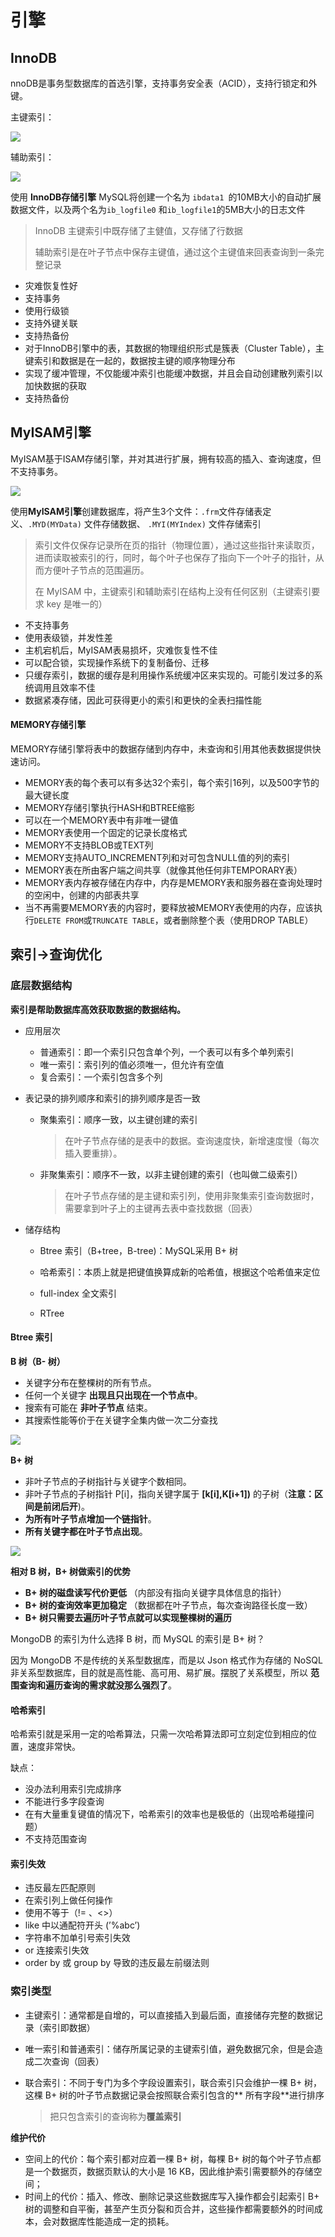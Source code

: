 # 引擎

## InnoDB

nnoDB是事务型数据库的首选引擎，支持事务安全表（ACID），支持行锁定和外键。

主键索引：

![](../../assets/img/mysql/mysql_2.png)

辅助索引：

![](../../assets/img/mysql/mysql_3.png)

使用 **InnoDB存储引擎** MySQL将创建一个名为 `ibdata1 `的10MB大小的自动扩展数据文件，以及两个名为`ib_logfile0`
和`ib_logfile1`的5MB大小的日志文件

> InnoDB 主键索引中既存储了主健值，又存储了行数据
>
> 辅助索引是在叶子节点中保存主键值，通过这个主键值来回表查询到一条完整记录

- 灾难恢复性好
- 支持事务
- 使用行级锁
- 支持外键关联
- 支持热备份
- 对于InnoDB引擎中的表，其数据的物理组织形式是簇表（Cluster Table），主键索引和数据是在一起的，数据按主键的顺序物理分布
- 实现了缓冲管理，不仅能缓冲索引也能缓冲数据，并且会自动创建散列索引以加快数据的获取
- 支持热备份

## MyISAM引擎

MyISAM基于ISAM存储引擎，并对其进行扩展，拥有较高的插入、查询速度，但不支持事务。

![](../../assets/img/mysql/mysql_1.png)

使用**MyISAM引擎**创建数据库，将产生3个文件：`.frm`文件存储表定义、`.MYD(MYData)` 文件存储数据、 `.MYI(MYIndex)` 文件存储索引

> 索引文件仅保存记录所在页的指针（物理位置），通过这些指针来读取页，进而读取被索引的行，同时，每个叶子也保存了指向下一个叶子的指针，从而方便叶子节点的范围遍历。
>
> 在 MyISAM 中，主键索引和辅助索引在结构上没有任何区别（主键索引要求 key 是唯一的）

- 不支持事务
- 使用表级锁，并发性差
- 主机宕机后，MyISAM表易损坏，灾难恢复性不佳
- 可以配合锁，实现操作系统下的复制备份、迁移
- 只缓存索引，数据的缓存是利用操作系统缓冲区来实现的。可能引发过多的系统调用且效率不佳
- 数据紧凑存储，因此可获得更小的索引和更快的全表扫描性能

#### MEMORY存储引擎

MEMORY存储引擎将表中的数据存储到内存中，未查询和引用其他表数据提供快速访问。

- MEMORY表的每个表可以有多达32个索引，每个索引16列，以及500字节的最大键长度
- MEMORY存储引擎执行HASH和BTREE缩影
- 可以在一个MEMORY表中有非唯一键值
- MEMORY表使用一个固定的记录长度格式
- MEMORY不支持BLOB或TEXT列
- MEMORY支持AUTO_INCREMENT列和对可包含NULL值的列的索引
- MEMORY表在所由客户端之间共享（就像其他任何非TEMPORARY表）
- MEMORY表内存被存储在内存中，内存是MEMORY表和服务器在查询处理时的空闲中，创建的内部表共享
- 当不再需要MEMORY表的内容时，要释放被MEMORY表使用的内存，应该执行`DELETE FROM`或`TRUNCATE TABLE`，或者删除整个表（使用DROP
  TABLE）

## 索引->查询优化

### 底层数据结构

**索引是帮助数据库高效获取数据的数据结构。**

- 应用层次
    - 普通索引：即一个索引只包含单个列，一个表可以有多个单列索引
    - 唯一索引：索引列的值必须唯一，但允许有空值
    - 复合索引：一个索引包含多个列

- 表记录的排列顺序和索引的排列顺序是否一致

    - 聚集索引：顺序一致，以主键创建的索引

      > 在叶子节点存储的是表中的数据。查询速度快，新增速度慢（每次插入要重排）。

    - 非聚集索引：顺序不一致，以非主键创建的索引（也叫做二级索引）

      > 在叶子节点存储的是主键和索引列，使用非聚集索引查询数据时，需要拿到叶子上的主键再去表中查找数据（回表）

- 储存结构

    - Btree 索引（B+tree，B-tree)：MySQL采用 B+ 树
    - 哈希索引：本质上就是把键值换算成新的哈希值，根据这个哈希值来定位

    - full-index 全文索引
    - RTree

#### Btree 索引

**B 树（B- 树）**

- 关键字分布在整棵树的所有节点。
- 任何一个关键字 **出现且只出现在一个节点中**。
- 搜索有可能在 **非叶子节点** 结束。
- 其搜索性能等价于在关键字全集内做一次二分查找

![](../../assets/img/mysql/mysql_4.png)

**B+ 树**

- 非叶子节点的子树指针与关键字个数相同。
- 非叶子节点的子树指针 P[i]，指向关键字属于 **[k[i],K[i+1])** 的子树（**注意：区间是前闭后开**)。
- **为所有叶子节点增加一个链指针**。
- **所有关键字都在叶子节点出现**。

![](../../assets/img/mysql/mysql_5.png)

**相对 B 树，B+ 树做索引的优势**

- **B+ 树的磁盘读写代价更低** （内部没有指向关键字具体信息的指针）
- **B+ 树的查询效率更加稳定** （数据都在叶子节点，每次查询路径长度一致）
- **B+ 树只需要去遍历叶子节点就可以实现整棵树的遍历**

MongoDB 的索引为什么选择 B 树，而 MySQL 的索引是 B+ 树？

因为 MongoDB 不是传统的关系型数据库，而是以 Json 格式作为存储的 NoSQL
非关系型数据库，目的就是高性能、高可用、易扩展。摆脱了关系模型，所以 **范围查询和遍历查询的需求就没那么强烈了**。

#### 哈希索引

哈希索引就是采用一定的哈希算法，只需一次哈希算法即可立刻定位到相应的位置，速度非常快。

缺点：

- 没办法利用索引完成排序
- 不能进行多字段查询
- 在有大量重复键值的情况下，哈希索引的效率也是极低的（出现哈希碰撞问题）
- 不支持范围查询

#### 索引失效

- 违反最左匹配原则
- 在索引列上做任何操作
- 使用不等于（!= 、<>）
- like 中以通配符开头 (’%abc’)
- 字符串不加单引号索引失效
- or 连接索引失效
- order by 或 group by 导致的违反最左前缀法则

### 索引类型

- 主键索引：通常都是自增的，可以直接插入到最后面，直接储存完整的数据记录（索引即数据）

- 唯一索引和普通索引：储存所属记录的主键索引值，避免数据冗余，但是会造成二次查询（回表）

- 联合索引：不同于专门为多个字段设置索引，联合索引只会维护一棵 B+ 树，这棵 B+ 树的叶子节点数据记录会按照联合索引包含的**
  所有字段**进行排序

  > 把只包含索引的查询称为**覆盖索引**

**维护代价**

- 空间上的代价：每个索引都对应着一棵 B+ 树，每棵 B+ 树的每个叶子节点都是一个数据页，数据页默认的大小是 16
  KB，因此维护索引需要额外的存储空间；
- 时间上的代价：插入、修改、删除记录这些数据库写入操作都会引起索引 B+ 树的调整和自平衡，甚至产生页分裂和页合并，这些操作都需要额外的时间成本，会对数据库性能造成一定的损耗。

